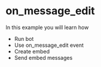 # on_message_edit
In this example you will learn how
- Run bot
- Use on_message_edit event
- Create embed
- Send embed messages
